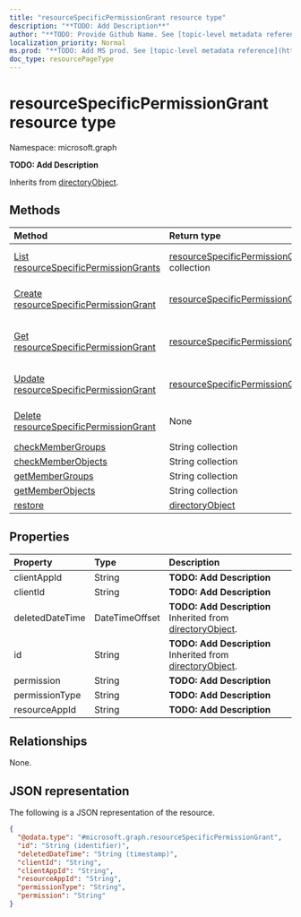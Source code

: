 ```yaml
---
title: "resourceSpecificPermissionGrant resource type"
description: "**TODO: Add Description**"
author: "**TODO: Provide Github Name. See [topic-level metadata reference](https://msgo.azurewebsites.net/add/document/guidelines/metadata.html#topic-level-metadata)**"
localization_priority: Normal
ms.prod: "**TODO: Add MS prod. See [topic-level metadata reference](https://msgo.azurewebsites.net/add/document/guidelines/metadata.html#topic-level-metadata)**"
doc_type: resourcePageType
---
```


# resourceSpecificPermissionGrant resource type

Namespace: microsoft.graph



**TODO: Add Description**


Inherits from [directoryObject](../resources/directoryobject.md).

## Methods
|Method|Return type|Description|
|:---|:---|:---|
|[List resourceSpecificPermissionGrants](../api/resourcespecificpermissiongrant-list.md)|[resourceSpecificPermissionGrant](../resources/resourcespecificpermissiongrant.md) collection|Get a list of the [resourceSpecificPermissionGrant](../resources/resourcespecificpermissiongrant.md) objects and their properties.|
|[Create resourceSpecificPermissionGrant](../api/resourcespecificpermissiongrant-post-permissiongrants.md)|[resourceSpecificPermissionGrant](../resources/resourcespecificpermissiongrant.md)|Create a new [resourceSpecificPermissionGrant](../resources/resourcespecificpermissiongrant.md) object.|
|[Get resourceSpecificPermissionGrant](../api/resourcespecificpermissiongrant-get.md)|[resourceSpecificPermissionGrant](../resources/resourcespecificpermissiongrant.md)|Read the properties and relationships of a [resourceSpecificPermissionGrant](../resources/resourcespecificpermissiongrant.md) object.|
|[Update resourceSpecificPermissionGrant](../api/resourcespecificpermissiongrant-update.md)|[resourceSpecificPermissionGrant](../resources/resourcespecificpermissiongrant.md)|Update the properties of a [resourceSpecificPermissionGrant](../resources/resourcespecificpermissiongrant.md) object.|
|[Delete resourceSpecificPermissionGrant](../api/resourcespecificpermissiongrant-delete.md)|None|Deletes a [resourceSpecificPermissionGrant](../resources/resourcespecificpermissiongrant.md) object.|
|[checkMemberGroups](../api/resourcespecificpermissiongrant-checkmembergroups.md)|String collection|**TODO: Add Description**|
|[checkMemberObjects](../api/resourcespecificpermissiongrant-checkmemberobjects.md)|String collection|**TODO: Add Description**|
|[getMemberGroups](../api/resourcespecificpermissiongrant-getmembergroups.md)|String collection|**TODO: Add Description**|
|[getMemberObjects](../api/resourcespecificpermissiongrant-getmemberobjects.md)|String collection|**TODO: Add Description**|
|[restore](../api/resourcespecificpermissiongrant-restore.md)|[directoryObject](../resources/directoryobject.md)|**TODO: Add Description**|

## Properties
|Property|Type|Description|
|:---|:---|:---|
|clientAppId|String|**TODO: Add Description**|
|clientId|String|**TODO: Add Description**|
|deletedDateTime|DateTimeOffset|**TODO: Add Description** Inherited from [directoryObject](../resources/directoryobject.md).|
|id|String|**TODO: Add Description** Inherited from [directoryObject](../resources/directoryobject.md).|
|permission|String|**TODO: Add Description**|
|permissionType|String|**TODO: Add Description**|
|resourceAppId|String|**TODO: Add Description**|

## Relationships
None.

## JSON representation
The following is a JSON representation of the resource.
<!-- {
  "blockType": "resource",
  "keyProperty": "id",
  "@odata.type": "microsoft.graph.resourceSpecificPermissionGrant",
  "baseType": "Microsoft.DirectoryServices.directoryObject",
  "openType": false
}
-->
``` json
{
  "@odata.type": "#microsoft.graph.resourceSpecificPermissionGrant",
  "id": "String (identifier)",
  "deletedDateTime": "String (timestamp)",
  "clientId": "String",
  "clientAppId": "String",
  "resourceAppId": "String",
  "permissionType": "String",
  "permission": "String"
}
```

